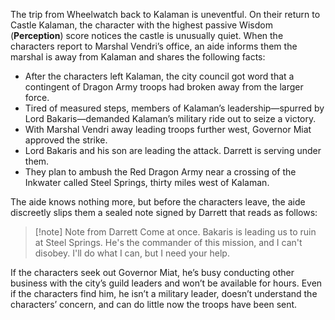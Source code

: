 The trip from Wheelwatch back to Kalaman is uneventful. On their return to Castle Kalaman, the character with the highest passive Wisdom (**Perception**) score notices the castle is unusually quiet. When the characters report to Marshal Vendri’s office, an aide informs them the marshal is away from Kalaman and shares the following facts:

- After the characters left Kalaman, the city council got word that a contingent of Dragon Army troops had broken away from the larger force.
- Tired of measured steps, members of Kalaman’s leadership—spurred by Lord Bakaris—demanded Kalaman’s military ride out to seize a victory.
- With Marshal Vendri away leading troops further west, Governor Miat approved the strike.
- Lord Bakaris and his son are leading the attack. Darrett is serving under them.
- They plan to ambush the Red Dragon Army near a crossing of the Inkwater called Steel Springs, thirty miles west of Kalaman.

The aide knows nothing more, but before the characters leave, the aide discreetly slips them a sealed note signed by Darrett that reads as follows:

> [!note] Note from Darrett
> Come at once. Bakaris is leading us to ruin at Steel Springs. He's the commander of this mission, and I can't disobey. I'll do what I can, but I need your help.

If the characters seek out Governor Miat, he’s busy conducting other business with the city’s guild leaders and won’t be available for hours. Even if the characters find him, he isn’t a military leader, doesn’t understand the characters’ concern, and can do little now the troops have been sent.